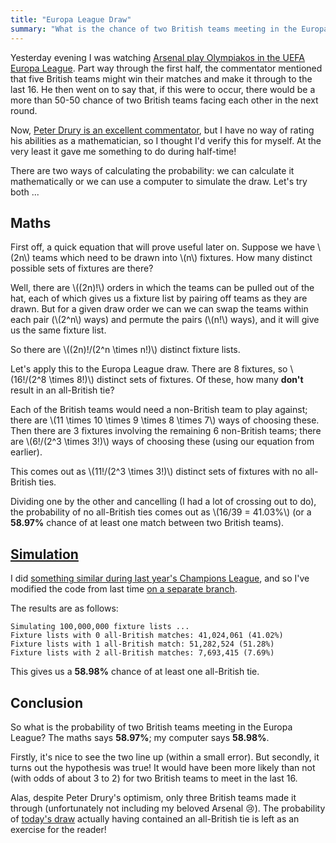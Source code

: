 ```yaml
---
title: "Europa League Draw"
summary: "What is the chance of two British teams meeting in the Europa League last 16?"
---
```


Yesterday evening I was watching [Arsenal play Olympiakos in the UEFA Europa
League](https://www.bbc.co.uk/sport/football/51623263). Part way through the
first half, the commentator mentioned that five British teams might win their
matches and make it through to the last 16. He then went on to say that, if this
were to occur, there would be a more than 50-50 chance of two British teams
facing each other in the next round.

Now, [Peter Drury is an excellent
commentator](https://www.youtube.com/watch?v=rZG0DX0U0Bs), but I have no way of
rating his abilities as a mathematician, so I thought I'd verify this for
myself. At the very least it gave me something to do during half-time!

There are two ways of calculating the probability: we can calculate it
mathematically or we can use a computer to simulate the draw. Let's try both ...

## Maths

First off, a quick equation that will prove useful later on. Suppose we have
\\(2n\\) teams which need to be drawn into \\(n\\) fixtures. How many distinct
possible sets of fixtures are there?

Well, there are \\((2n)!\\) orders in which the teams can be pulled out of the
hat, each of which gives us a fixture list by pairing off teams as they are
drawn. But for a given draw order we can we can swap the teams within each pair
(\\(2^n\\) ways) and permute the pairs (\\(n!\\) ways), and it will give us the same
fixture list.

So there are \\((2n)!/(2^n \times n!)\\) distinct fixture lists.

Let's apply this to the Europa League draw. There are 8 fixtures, so \\(16!/(2^8
\times 8!)\\) distinct sets of fixtures. Of these, how many **don't** result in
an all-British tie?

Each of the British teams would need a non-British team to play against; there
are \\(11 \times 10 \times 9 \times 8 \times 7\\) ways of choosing these. Then
there are 3 fixtures involving the remaining 6 non-British teams; there are
\\(6!/(2^3 \times 3!)\\) ways of choosing these (using our equation from earlier).

This comes out as \\(11!/(2^3 \times 3!)\\) distinct sets of fixtures with no
all-British ties.

Dividing one by the other and cancelling (I had a lot of crossing out to do),
the probability of no all-British ties comes out as \\(16/39 = 41.03\%\\) (or a
**58.97%** chance of at least one match between two British teams).

## [Simulation](https://youtu.be/__G4RrlGmVk?t=71)

I did [something similar during last year's Champions League](/posts/2019-03-14-champions-league-draw), and so I've modified the code from last
time [on a separate
branch](https://github.com/djcarter85/ChampionsLeagueDraw/tree/europa-league-draw).

The results are as follows:

```
Simulating 100,000,000 fixture lists ...
Fixture lists with 0 all-British matches: 41,024,061 (41.02%)
Fixture lists with 1 all-British match: 51,282,524 (51.28%)
Fixture lists with 2 all-British matches: 7,693,415 (7.69%)
```

This gives us a **58.98%** chance of at least one all-British tie.

## Conclusion

So what is the probability of two British teams meeting in the Europa League?
The maths says **58.97%**; my computer says **58.98%**.

Firstly, it's nice to see the two line up (within a small error). But secondly,
it turns out the hypothesis was true! It would have been more likely than not
(with odds of about 3 to 2) for two British teams to meet in the last 16.

Alas, despite Peter Drury's optimism, only three British teams made it through
(unfortunately not including my beloved Arsenal 😢). The probability of [today's
draw](https://www.bbc.co.uk/sport/football/51674681) actually having contained
an all-British tie is left as an exercise for the reader!
